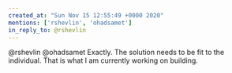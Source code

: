 ```yaml
---
created_at: "Sun Nov 15 12:55:49 +0000 2020"
mentions: ['rshevlin', 'ohadsamet']
in_reply_to: @rshevlin
---
```


@rshevlin @ohadsamet Exactly. The solution needs to be fit to the individual. That is what I am currently working on building.